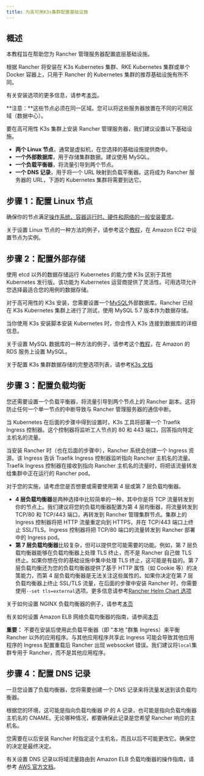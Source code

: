 ```yaml
---
title: 为高可用K3s集群配置基础设施
---
```


## 概述

本教程旨在帮助您为 Rancher 管理服务器配置底层基础设施。

根据 Rancher 将安装在 K3s Kubernetes 集群、RKE Kubernetes 集群或单个 Docker 容器上，只用于 Rancher 的 Kubernetes 集群的推荐基础设施有所不同。

有关安装选项的更多信息，请参考[本页](/docs/rancher2/installation_new/_index)。

**注意：**这些节点必须在同一区域。您可以将这些服务器放置在不同的可用区域（数据中心）。

要在高可用性 K3s 集群上安装 Rancher 管理服务器，我们建议设置以下基础设施。

- **两个 Linux 节点**，通常是虚拟机，在您选择的基础设施提供商中。
- **一个外部数据库**，用于存储集群数据。建议使用 MySQL。
- **一个负载平衡器**，将流量引导到两个节点。
- **一个 DNS 记录**，用于将一个 URL 映射到负载平衡器。这将成为 Rancher 服务器的 URL，下游的 Kubernetes 集群将需要到达它。

## 步骤 1：配置 Linux 节点

确保你的节点满足[操作系统、容器运行时、硬件和网络的一般安装要求](/docs/rancher2/installation_new/requirements/_index)。

关于设置 Linux 节点的一种方法的例子，请参考这个[教程](/docs/rancher2/installation_new/resources/k8s-tutorials/infrastructure-tutorials/ec2-node/_index)，在 Amazon EC2 中设置节点为实例。

## 步骤 2：配置外部存储

使用 etcd 以外的数据存储运行 Kubernetes 的能力使 K3s 区别于其他 Kubernetes 发行版。该功能为 Kubernetes 运营商提供了灵活性。可用选项允许您选择最适合您的用例的数据存储。

对于高可用性的 K3s 安装，您需要设置一个[MySQL](https://www.mysql.com/)外部数据库。Rancher 已经在 K3s Kubernetes 集群上进行了测试，使用 MySQL 5.7 版本作为数据存储。

当你使用 K3s 安装脚本安装 Kubernetes 时，你会传入 K3s 连接到数据库的详细信息。

关于设置 MySQL 数据库的一种方法的例子，请参考这个[教程](/docs/rancher2/installation_new/resources/k8s-tutorials/infrastructure-tutorials/rds/_index)，在 Amazon 的 RDS 服务上设置 MySQL。

关于配置 K3s 集群数据存储的完整选项列表，请参考[K3s 文档](/docs/k3s/installation/datastore/_index)

## 步骤 3：配置负载均衡

您还需要设置一个负载平衡器，将流量引导到两个节点上的 Rancher 副本。这将防止任何一个单一节点的中断导致与 Rancher 管理服务器的通信中断。

当 Kubernetes 在后面的步骤中得到设置时，K3s 工具将部署一个 Traefik Ingress 控制器。这个控制器将监听工人节点的 80 和 443 端口，回答指向特定主机名的流量。

当安装 Rancher 时（也在后面的步骤中），Rancher 系统会创建一个 Ingress 资源。该 Ingress 告诉 Traefik Ingress 控制器监听指向 Rancher 主机名的流量。Traefik Ingress 控制器在接收到指向 Rancher 主机名的流量时，将把该流量转发给集群中正在运行的 Rancher pod。

对于您的实施，请考虑您是否想要或需要使用第 4 层或第 7 层负载均衡器。

- **4 层负载均衡器**是两种选择中比较简单的一种，其中你是将 TCP 流量转发到你的节点上。我们建议将您的负载均衡器配置为第 4 层均衡器，将流量转发到 TCP/80 和 TCP/443 端口，再转发到 Rancher 管理集群节点。集群上的 Ingress 控制器将把 HTTP 流量重定向到 HTTPS，并在 TCP/443 端口上终止 SSL/TLS。Ingress 控制器将把 TCP/80 端口的流量转发到 Rancher 部署中的 Ingress pod。
- **第 7 层负载均衡器**比较复杂，但可以提供您可能需要的功能。例如，第 7 层负载均衡器能够在负载均衡器上处理 TLS 终止，而不是 Rancher 自己做 TLS 终止。如果你想在你的基础设施中集中处理 TLS 终止，这可能是有益的。第 7 层负载均衡还为您的负载均衡器提供了基于 HTTP 属性（如 Cookie 等）的决策能力，而第 4 层负载均衡器是无法关注这些属性的。如果你决定在第 7 层负载均衡器上终止 SSL/TLS 流量，在后面的步骤中安装 Rancher 时，你需要使用`--set tls=external`选项。更多信息请参考[Rancher Helm Chart 选项](/docs/rancher2/installation_new/resources/chart-options/_index)

关于如何设置 NGINX 负载均衡器的例子，请参考[本页](/docs/rancher2/installation_new/resources/k8s-tutorials/infrastructure-tutorials/nginx/_index)

有关如何设置 Amazon ELB 网络负载均衡器的指南，请参阅[本页](/docs/rancher2/installation_new/resources/k8s-tutorials/infrastructure-tutorials/nlb/_index)

**重要：**
不要在安装后使用此负载平衡器（即 "本地 "群集 Ingress）来平衡 Rancher 以外的应用程序。与其他应用程序共享此 Ingress 可能会导致其他应用程序的 Ingress 配置重载后 Rancher 出现 websocket 错误。我们建议将`local`集群专用于 Rancher，而不是其他应用程序。

## 步骤 4：配置 DNS 记录

一旦您设置了负载均衡器，您将需要创建一个 DNS 记录来将流量发送到该负载均衡器。

根据您的环境，这可能是指向负载均衡器 IP 的 A 记录，也可能是指向负载均衡器主机名的 CNAME。无论哪种情况，都要确保此记录是您希望 Rancher 响应的主机名。

您需要在以后安装 Rancher 时指定这个主机名，而且以后不可能更改它。确保您的决定是最终决定。

有关设置 DNS 记录以将域流量路由到 Amazon ELB 负载均衡器的操作指南，请参考 [AWS 官方文档](https://docs.aws.amazon.com/Route53/latest/DeveloperGuide/routing-to-elb-load-balancer)。
